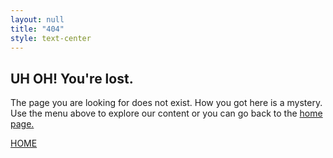 ```yaml
---
layout: null
title: "404"
style: text-center
---
```


## UH OH! You're lost.
The page you are looking for does not exist.
How you got here is a mystery. Use the menu above to explore our content or you can go back to the <a href="{{ '/' | relative_url }}">home page.</a>

<a class="button" href="{{ '/' | relative_url }}">HOME</a>
